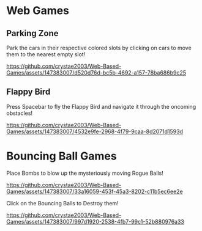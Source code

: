 # Web Games

## Parking Zone
Park the cars in their respective colored slots by clicking on cars to move them to the nearest empty slot!

https://github.com/crystae2003/Web-Based-Games/assets/147383007/d520d76d-bc5b-4692-a157-78ba686b9c25

## Flappy Bird
Press Spacebar to fly the Flappy Bird and navigate it through the oncoming obstacles!

https://github.com/crystae2003/Web-Based-Games/assets/147383007/4532e9fe-2968-4f79-9caa-8d2071d1593d

# Bouncing Ball Games

Place Bombs to blow up the mysteriously moving Rogue Balls!

https://github.com/crystae2003/Web-Based-Games/assets/147383007/33a16059-453f-45a3-8202-c11b5ec6ee2e

Click on the Bouncing Balls to Destroy them!

https://github.com/crystae2003/Web-Based-Games/assets/147383007/997d1920-2538-4fb7-99c1-52b880976a33

